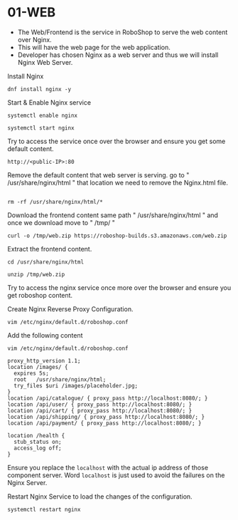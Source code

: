 # 01-WEB

* The Web/Frontend is the service in RoboShop to serve the web content over Nginx. 
* This will have the web page for the web application.
* Developer has chosen Nginx as a web server and thus we will install Nginx Web Server. 

Install Nginx 
```
dnf install nginx -y
```

Start & Enable Nginx service 
```
systemctl enable nginx
```
```
systemctl start nginx
```

Try to access the service once over the browser and ensure you get some default content.
```
http://<public-IP>:80
```

Remove the default content that web server is serving. go to " /usr/share/nginx/html " that location we need to remove the Nginx.html file.

```

rm -rf /usr/share/nginx/html/*
```

Download the frontend content same path " /usr/share/nginx/html " and once we download move to " /tmp/ "

```
curl -o /tmp/web.zip https://roboshop-builds.s3.amazonaws.com/web.zip
```

Extract the frontend content.

```
cd /usr/share/nginx/html
```
```
unzip /tmp/web.zip
```

Try to access the nginx service once more over the browser and ensure you get roboshop content.

Create Nginx Reverse Proxy Configuration.

``` 
vim /etc/nginx/default.d/roboshop.conf 
```

Add the following content 
```
vim /etc/nginx/default.d/roboshop.conf 
```

```
proxy_http_version 1.1;
location /images/ {
  expires 5s;
  root   /usr/share/nginx/html;
  try_files $uri /images/placeholder.jpg;
}
location /api/catalogue/ { proxy_pass http://localhost:8080/; }
location /api/user/ { proxy_pass http://localhost:8080/; }
location /api/cart/ { proxy_pass http://localhost:8080/; }
location /api/shipping/ { proxy_pass http://localhost:8080/; }
location /api/payment/ { proxy_pass http://localhost:8080/; }

location /health {
  stub_status on;
  access_log off;
}
```

Ensure you replace the `localhost` with the actual ip address of those component server. Word `localhost` is just used to avoid the failures on the Nginx Server.

Restart Nginx Service to load the changes of the configuration.

``` 
systemctl restart nginx 
```
